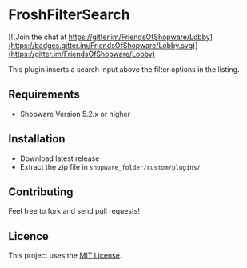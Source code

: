 # FroshFilterSearch

[![Join the chat at https://gitter.im/FriendsOfShopware/Lobby](https://badges.gitter.im/FriendsOfShopware/Lobby.svg)](https://gitter.im/FriendsOfShopware/Lobby)

This plugin inserts a search input above the filter options in the listing.

## Requirements

- Shopware Version 5.2.x or higher

## Installation

- Download latest release
- Extract the zip file in `shopware_folder/custom/plugins/`

## Contributing

Feel free to fork and send pull requests!

## Licence

This project uses the [MIT License](LICENCE.md).